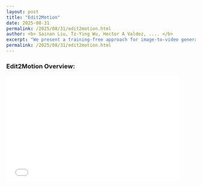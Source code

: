 ```yaml
---
layout: post
title: "Edit2Motion"
date: 2025-08-31
permalink: /2025/08/31/edit2motion.html
author: <b> Sainan Liu, Tz-Ying Wu, Hector A Valdez, .... </b>
excerpt: "We present a training-free approach for image-to-video generation that enables object-level motion control under a stable camera ... "
permalink: /2025/08/31/edit2motion.html
---
```

<p>

</p>


<h3>
Edit2Motion Overview: 
</h3>
<div class="text">
<p>

<iframe width="460" height="280" src="[https://www.youtube.com/embed/WCOOxsY0z34](https://youtu.be/h7zy3pw5Eb4)" frameborder="0" allowfullscreen></iframe> 
</p>
